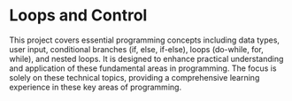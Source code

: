 # Loops and Control
This project covers essential programming concepts including data types, user input, conditional branches (if, else, if-else), loops (do-while, for, while), and nested loops. It is designed to enhance practical understanding and application of these fundamental areas in programming. The focus is solely on these technical topics, providing a comprehensive learning experience in these key areas of programming.
